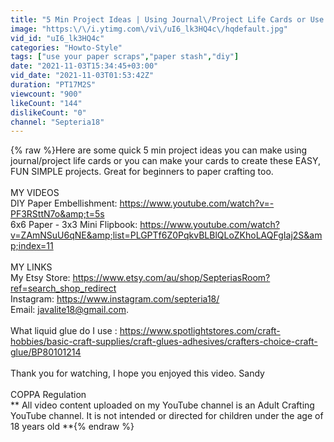 ```yaml
---
title: "5 Min Project Ideas | Using Journal\/Project Life Cards or Use Your Paper Stash | HOW TO"
image: "https:\/\/i.ytimg.com\/vi\/uI6_lk3HQ4c\/hqdefault.jpg"
vid_id: "uI6_lk3HQ4c"
categories: "Howto-Style"
tags: ["use your paper scraps","paper stash","diy"]
date: "2021-11-03T15:34:45+03:00"
vid_date: "2021-11-03T01:53:42Z"
duration: "PT17M2S"
viewcount: "900"
likeCount: "144"
dislikeCount: "0"
channel: "Septeria18"
---
```

{% raw %}Here are some quick 5 min project ideas you can make using journal/project life cards or you can make your cards to create these EASY, FUN SIMPLE projects. Great for beginners to paper crafting too.<br /><br />MY VIDEOS<br />DIY Paper Embellishment: <a rel="nofollow" target="blank" href="https://www.youtube.com/watch?v=-PF3RSttN7o&amp;t=5s">https://www.youtube.com/watch?v=-PF3RSttN7o&amp;t=5s</a><br />6x6 Paper - 3x3 Mini Flipbook: <a rel="nofollow" target="blank" href="https://www.youtube.com/watch?v=ZAmNSuU6qNE&amp;list=PLGPTf6Z0PqkvBLBlQLoZKhoLAQFgIaj2S&amp;index=11">https://www.youtube.com/watch?v=ZAmNSuU6qNE&amp;list=PLGPTf6Z0PqkvBLBlQLoZKhoLAQFgIaj2S&amp;index=11</a><br /><br />MY LINKS<br />My Etsy Store: <a rel="nofollow" target="blank" href="https://www.etsy.com/au/shop/SepteriasRoom?ref=search_shop_redirect">https://www.etsy.com/au/shop/SepteriasRoom?ref=search_shop_redirect</a><br />Instagram: <a rel="nofollow" target="blank" href="https://www.instagram.com/septeria18/">https://www.instagram.com/septeria18/</a><br />Email: javalite18@gmail.com. <br /><br />What liquid glue do I use : <a rel="nofollow" target="blank" href="https://www.spotlightstores.com/craft-hobbies/basic-craft-supplies/craft-glues-adhesives/crafters-choice-craft-glue/BP80101214">https://www.spotlightstores.com/craft-hobbies/basic-craft-supplies/craft-glues-adhesives/crafters-choice-craft-glue/BP80101214</a><br /><br />Thank you for watching, I hope you enjoyed this video. Sandy<br /><br />COPPA Regulation<br />** All video content uploaded on my YouTube channel is an Adult Crafting YouTube channel. It is not  intended or directed for children under the age of 18 years old **{% endraw %}
